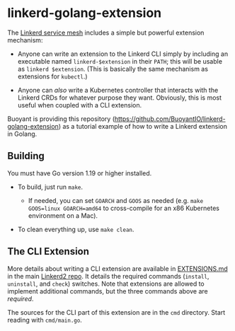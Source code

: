 # linkerd-golang-extension

The [Linkerd service mesh](https://linkerd.io) includes a simple but powerful extension
mechanism:

- Anyone can write an extension to the Linkerd CLI simply by including an executable
  named `linkerd-$extension` in their `PATH`; this will be usable as `linkerd $extension`.
  (This is basically the same mechanism as extensions for `kubectl`.)

- Anyone can _also_ write a Kubernetes controller that interacts with the Linkerd CRDs
  for whatever purpose they want. Obviously, this is most useful when coupled with a CLI
  extension.

Buoyant is providing this repository (https://github.com/BuoyantIO/linkerd-golang-extension)
as a tutorial example of how to write a Linkerd extension in Golang.

## Building

You must have Go version 1.19 or higher installed.

- To build, just run `make`. 

   - If needed, you can set `GOARCH` and `GOOS` as needed (e.g. `make GOOS=linux GOARCH=amd64`
     to cross-compile for an x86 Kubernetes environment on a Mac).

- To clean everything up, use `make clean`.

## The CLI Extension

More details about writing a CLI extension are available in [EXTENSIONS.md] in the main
[Linkerd2 repo]. It details the required commands (`install`, `uninstall`, and `check`)
switches. Note that extensions are allowed to implement additional commands, but the
three commands above are _required_.

The sources for the CLI part of this extension are in the `cmd` directory. Start reading
with `cmd/main.go`.

[EXTENSIONS.md]: https://github.com/linkerd/linkerd2/blob/main/EXTENSIONS.md
[Linkerd2 repo]: https://github.com/linkerd/linkerd2/
